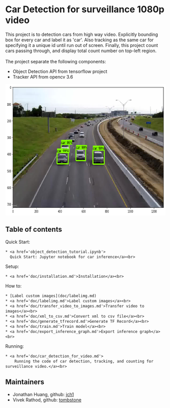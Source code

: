 # Car Detection for surveillance 1080p video
This project is to detection cars from high way video.
Explicitly bounding box for every car and label it as 'car'.
Also tracking as the same car for specifying it a unique id until run out of screen.
Finally, this project count cars passing through,
and display total count number on top-left region.
<br><br>
The project separate the following components:
- Object Detection API from tensorflow project
- Tracker API from opencv 3.6

<p align="center">
  <img src="doc/img/img.png" width=713 height=411>
</p>

## Table of contents
Quick Start:

    * <a href='object_detection_tutorial.ipynb'>
      Quick Start: Jupyter notebook for car inference</a><br>

Setup:

    * <a href='doc/installation.md'>Installation</a><br>

How to:

    * [Label custom images](doc/labelimg.md)
    * <a href='doc/labelimg.md'>Label custom images</a><br>
    * <a href='doc/transfer_video_to_images.md'>Transfer video to images</a><br>
    * <a href='doc/xml_to_csv.md'>Convert xml to csv file</a><br>
    * <a href='doc/generate_tfrecord.md'>Generate TF Record</a><br>
    * <a href='doc/train.md'>Train model</a><br>
    * <a href='doc/export_inference_graph.md'>Export inference graph</a><br>


Running:

    * <a href='doc/car_detection_for_video.md'>
        Running the code of car detection, tracking, and counting for surveillance video.</a><br>


## Maintainers

* Jonathan Huang, github: [jch1](doc/labelimg.md)
* Vivek Rathod, github: [tombstone](https://github.com/tombstone)